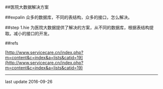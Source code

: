 ##医院大数据解决方案

##expalin
众多的数据库，不同的表结构，众多的接口，怎么解决。

##step
	1.hie 为医院大数据提供了解决的方案，从不同的数据库，根据表结构提取。减小的接口的开发。

##refs

[http://www.servicecare.cn/index.php?m=content&c=index&a=lists&catid=19](http://www.servicecare.cn/index.php?m=content&c=index&a=lists&catid=19)

* * *
last update 2016-09-26